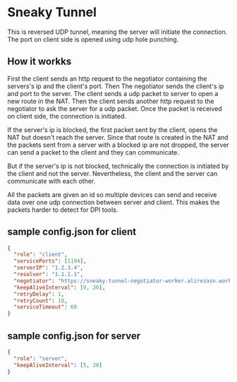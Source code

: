 # Sneaky Tunnel

This is reversed UDP tunnel, meaning the server will initiate the connection. The port on client side is opened using udp hole punching.

## How it workks
First the client sends an http request to the negotiator containing the servers's ip and the client's port. Then The negotiator sends the client's ip and port to the server. The client sends a udp packet to server to open a new route in the NAT. Then the client sends another http request to the negotiator to ask the server for a udp packet. Once the packet is received on client side, the connection is initiated.

If the server's ip is blocked, the first packet sent by the client, opens the NAT but doesn't reach the server. Since that route is created in the NAT and the packets sent from a server with a blocked ip are not dropped, the server can send a packet to the client and they can communicate.

But if the server's ip is not blocked, technically the connection is initiated by the client and not the server. Nevertheless, the client and the server can communicate with each other. 

All the packets are given an id so multiple devices can send and receive data over one udp connection between server and client. This makes the packets harder to detect for DPI tools.

## sample config.json for client

```json
{
  "role": "client",
  "servicePorts": [1194],
  "serverIP": "1.2.3.4",
  "resolver": "1.1.1.1",
  "negotiator": "https://sneaky-tunnel-negotiator-worker.alirezasn.workers.dev",
  "keepAliveInterval": [0, 20],
  "retryDelay": 1,
  "retryCount": 10,
  "serviceTimeout": 60
}
```

## sample config.json for server

```json
{
  "role": "server",
  "keepAliveInterval": [5, 20]
}
```
